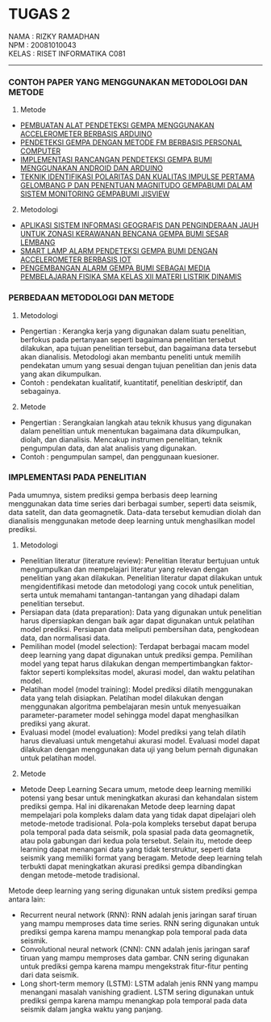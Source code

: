 # TUGAS 2

 NAMA  : RIZKY RAMADHAN  <br> 
 NPM   : 20081010043 <br>
 KELAS : RISET INFORMATIKA C081  <hr>
 
### CONTOH PAPER YANG MENGGUNAKAN METODOLOGI DAN METODE
1. Metode
- [PEMBUATAN ALAT PENDETEKSI GEMPA MENGGUNAKAN ACCELEROMETER BERBASIS ARDUINO](https://repository.bsi.ac.id/index.php/unduh/item/236888/Jurnal-Deteksi-Gempa.pdf)
- [PENDETEKSI GEMPA DENGAN METODE FM BERBASIS PERSONAL COMPUTER](https://jurnal.darmajaya.ac.id/index.php/JurnalInformatika/article/view/173/pdf)
- [IMPLEMENTASI RANCANGAN PENDETEKSI GEMPA BUMI MENGGUNAKAN ANDROID DAN ARDUINO](https://ejournal.unibabwi.ac.id/index.php/Zetroem/article/view/2711/1682)
- [TEKNIK IDENTIFIKASI POLARITAS DAN KUALITAS IMPULSE PERTAMA GELOMBANG P DAN PENENTUAN MAGNITUDO GEMPABUMI DALAM SISTEM MONITORING GEMPABUMI JISVIEW](https://download.garuda.kemdikbud.go.id/article.php?article=2831643&val=14638&title=TEKNIK%20IDENTIFIKASI%20POLARITAS%20DAN%20KUALITAS%20IMPULSE%20PERTAMA%20GELOMBANG%20P%20DAN%20PENENTUAN%20MAGNITUDO%20GEMPABUMI%20DALAM%20SISTEM%20MONITORING%20GEMPABUMI%20JISVIEW)


2. Metodologi
- [APLIKASI SISTEM INFORMASI GEOGRAFIS DAN PENGINDERAAN JAUH UNTUK ZONASI KERAWANAN BENCANA GEMPA BUMI SESAR LEMBANG](https://perpustakaan.bnpb.go.id/jurnal/index.php/JDPB/article/download/117/87)
- [SMART LAMP ALARM PENDETEKSI GEMPA BUMI DENGAN ACCELEROMETER BERBASIS IOT](https://repository.uinjkt.ac.id/dspace/bitstream/123456789/65046/1/AVIATI%20YUNIAR-FST.pdf)
- [PENGEMBANGAN ALARM GEMPA BUMI SEBAGAI MEDIA PEMBELAJARAN FISIKA SMA KELAS XII MATERI LISTRIK DINAMIS](http://repository.radenintan.ac.id/5721/1/skripsi.pdf)

### PERBEDAAN METODOLOGI DAN METODE

1. Metodologi
- Pengertian : Kerangka kerja yang digunakan dalam suatu penelitian, berfokus pada pertanyaan seperti bagaimana penelitian tersebut dilakukan, apa tujuan penelitian tersebut, dan bagaimana data tersebut akan dianalisis. Metodologi akan membantu peneliti untuk memilih pendekatan umum yang sesuai dengan tujuan penelitian dan jenis data yang akan dikumpulkan.
- Contoh : pendekatan kualitatif, kuantitatif, penelitian deskriptif, dan sebagainya.

2. Metode
- Pengertian : Serangkaian langkah atau teknik khusus yang digunakan dalam penelitian untuk menentukan bagaimana data dikumpulkan, diolah, dan dianalisis. Mencakup instrumen penelitian, teknik pengumpulan data, dan alat analisis yang digunakan.
- Contoh : pengumpulan sampel, dan penggunaan kuesioner.

### IMPLEMENTASI PADA PENELITIAN
Pada umumnya, sistem prediksi gempa berbasis deep learning menggunakan data time series dari berbagai sumber, seperti data seismik, data satelit, dan data geomagnetik. Data-data tersebut kemudian diolah dan dianalisis menggunakan metode deep learning untuk menghasilkan model prediksi.

1. Metodologi
- Penelitian literatur (literature review): Penelitian literatur bertujuan untuk mengumpulkan dan mempelajari literatur yang relevan dengan penelitian yang akan dilakukan. Penelitian literatur dapat dilakukan untuk mengidentifikasi metode dan metodologi yang cocok untuk penelitian, serta untuk memahami tantangan-tantangan yang dihadapi dalam penelitian tersebut.
- Persiapan data (data preparation): Data yang digunakan untuk penelitian harus dipersiapkan dengan baik agar dapat digunakan untuk pelatihan model prediksi. Persiapan data meliputi pembersihan data, pengkodean data, dan normalisasi data.
- Pemilihan model (model selection): Terdapat berbagai macam model deep learning yang dapat digunakan untuk prediksi gempa. Pemilihan model yang tepat harus dilakukan dengan mempertimbangkan faktor-faktor seperti kompleksitas model, akurasi model, dan waktu pelatihan model.
- Pelatihan model (model training): Model prediksi dilatih menggunakan data yang telah disiapkan. Pelatihan model dilakukan dengan menggunakan algoritma pembelajaran mesin untuk menyesuaikan parameter-parameter model sehingga model dapat menghasilkan prediksi yang akurat.
- Evaluasi model (model evaluation): Model prediksi yang telah dilatih harus dievaluasi untuk mengetahui akurasi model. Evaluasi model dapat dilakukan dengan menggunakan data uji yang belum pernah digunakan untuk pelatihan model.

2. Metode
-  Metode Deep Learning
   Secara umum, metode deep learning memiliki potensi yang besar untuk meningkatkan akurasi dan kehandalan sistem prediksi gempa. Hal ini dikarenakan Metode deep learning dapat mempelajari pola kompleks dalam data yang tidak dapat dipelajari oleh metode-metode tradisional. Pola-pola kompleks tersebut dapat berupa pola temporal pada data seismik, pola spasial pada data geomagnetik, atau pola gabungan dari kedua pola tersebut. Selain itu, metode deep learning dapat menangani data yang tidak terstruktur, seperti data seismik yang memiliki format yang beragam. Metode deep learning telah terbukti dapat meningkatkan akurasi prediksi gempa dibandingkan dengan metode-metode tradisional. 

  Metode deep learning yang sering digunakan untuk sistem prediksi gempa antara lain:

- Recurrent neural network (RNN): RNN adalah jenis jaringan saraf tiruan yang mampu memproses data time series. RNN sering digunakan untuk prediksi gempa karena mampu menangkap pola temporal pada data seismik.
- Convolutional neural network (CNN): CNN adalah jenis jaringan saraf tiruan yang mampu memproses data gambar. CNN sering digunakan untuk prediksi gempa karena mampu mengekstrak fitur-fitur penting dari data seismik.
- Long short-term memory (LSTM): LSTM adalah jenis RNN yang mampu menangani masalah vanishing gradient. LSTM sering digunakan untuk prediksi gempa karena mampu menangkap pola temporal pada data seismik dalam jangka waktu yang panjang.


